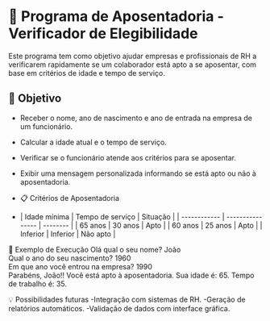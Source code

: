 # 🧓 Programa de Aposentadoria - Verificador de Elegibilidade

Este programa tem como objetivo ajudar empresas e profissionais de RH a verificarem rapidamente se um colaborador está apto a se aposentar, com base em critérios de idade e tempo de serviço.

## 🎯 Objetivo

- Receber o nome, ano de nascimento e ano de entrada na empresa de um funcionário.
- Calcular a idade atual e o tempo de serviço.
- Verificar se o funcionário atende aos critérios para se aposentar.
- Exibir uma mensagem personalizada informando se está apto ou não à aposentadoria.

- 📋 Critérios de Aposentadoria
- | Idade mínima | Tempo de serviço | Situação |
| ------------ | ---------------- | -------- |
| 65 anos      | 30 anos          | Apto     |
| 60 anos      | 25 anos          | Apto     |
| Inferior     | Inferior         | Não apto |

🧪 Exemplo de Execução
Olá qual o seu nome? João  
Qual o ano do seu nascimento? 1960  
Em que ano você entrou na empresa? 1990  
Parabéns, João!! Você está apto à aposentadoria. Sua idade é: 65. Tempo de trabalho é: 35.

💡 Possibilidades futuras
-Integração com sistemas de RH.
-Geração de relatórios automáticos.
-Validação de dados com interface gráfica.

